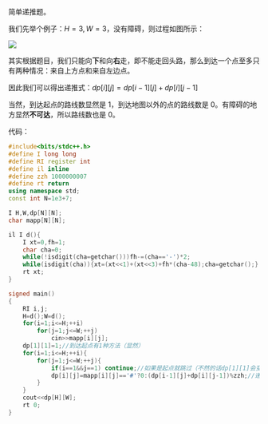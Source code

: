 简单递推题。

我们先举个例子：$H=3,W=3$，没有障碍，则过程如图所示：

![](https://cdn.luogu.com.cn/upload/image_hosting/q2h0v451.png)

其实根据题目，我们只能向**下**和向**右**走，即不能走回头路，那么到达一个点至多只有两种情况：来自上方点和来自左边点。

因此我们可以得出递推式：$dp[i][j]=dp[i-1][j]+dp[i][j-1]$

当然，到达起点的路线数显然是 $1$，到达地图以外的点的路线数是 $0$。有障碍的地方显然**不可达**，所以路线数也是 $0$。

代码：

```cpp
#include<bits/stdc++.h>
#define I long long
#define RI register int
#define il inline
#define zzh 1000000007
#define rt return
using namespace std;
const int N=1e3+7;

I H,W,dp[N][N];
char mapp[N][N];

il I d(){
	I xt=0,fh=1;
	char cha=0;
	while(!isdigit(cha=getchar()))fh-=(cha=='-')*2;
	while(isdigit(cha)){xt=(xt<<1)+(xt<<3)+fh*(cha-48);cha=getchar();}
	rt xt;
}

signed main()
{
	RI i,j;
	H=d();W=d();
	for(i=1;i<=H;++i)
		for(j=1;j<=W;++j)
			cin>>mapp[i][j];
	dp[1][1]=1;//到达起点有1种方法（显然） 
	for(i=1;i<=H;++i){
		for(j=1;j<=W;++j){
			if(i==1&&j==1) continue;//如果是起点就跳过（不然的话dp[1][1]会变成0） 
			dp[i][j]=mapp[i][j]=='#'?0:(dp[i-1][j]+dp[i][j-1])%zzh;//递推 
		}
	}
	cout<<dp[H][W];
	rt 0;
}

```
